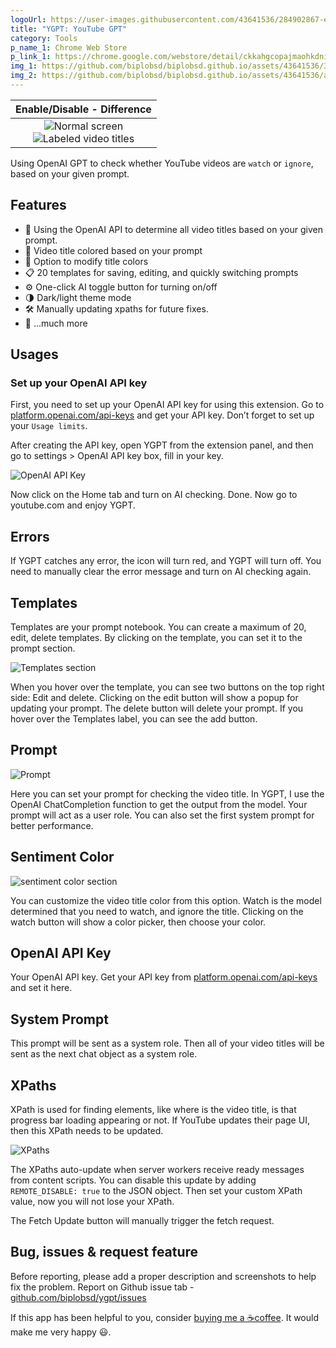 ```yaml
---
logoUrl: https://user-images.githubusercontent.com/43641536/284902867-e3deed55-aee7-4333-847c-8cd032327eea.png
title: "YGPT: YouTube GPT"
category: Tools
p_name_1: Chrome Web Store
p_link_1: https://chrome.google.com/webstore/detail/ckkahgcopajmaohkdnijmmmlhjddeoan
img_1: https://github.com/biplobsd/biplobsd.github.io/assets/43641536/39820c28-6399-464c-a5ad-93c6a30317fa
img_2: https://github.com/biplobsd/biplobsd.github.io/assets/43641536/ac3f04e9-48b1-4df5-a78b-e8d96290bb2f
---
```


| Enable/Disable - Difference |
| :--: |
| <div class="diff rounded-btn aspect-[16/9]"><div class="diff-item-1"><center><img alt="Normal screen" src="https://github.com/biplobsd/biplobsd.github.io/assets/43641536/31f67f13-aebf-44bc-9b62-15492c1efdba"></center></div><div class="diff-item-2"><center><img alt="Labeled video titles" src="https://github.com/biplobsd/biplobsd.github.io/assets/43641536/0e3f0888-af1e-4c25-ac30-ebebac2962d1"></center></div><div class="diff-resizer"></div></div> |

Using OpenAI GPT to check whether YouTube videos are `watch` or `ignore`, based on your given prompt.

## Features

- 🤖 Using the OpenAI API to determine all video titles based on your given prompt.
- 🌈 Video title colored based on your prompt
- 🎨 Option to modify title colors
- 📋 20 templates for saving, editing, and quickly switching prompts
- ⚙️ One-click AI toggle button for turning on/off
- 🌗 Dark/light theme mode
- 🛠️ Manually updating xpaths for future fixes.
- 🎁 ...much more

## Usages

### Set up your OpenAI API key

First, you need to set up your OpenAI API key for using this extension. Go to [platform.openai.com/api-keys](https://platform.openai.com/api-keys) and get your API key. Don’t forget to set up your `Usage limits`.

After creating the API key, open YGPT from the extension panel, and then go to settings > OpenAI API key box, fill in your key.

![OpenAI API Key](https://github.com/biplobsd/biplobsd.github.io/assets/43641536/987e6c4c-3238-41ad-821f-a01d8615edfe)

Now click on the Home tab and turn on AI checking. Done. Now go to youtube.com and enjoy YGPT.

## Errors

If YGPT catches any error, the icon will turn red, and YGPT will turn off. You need to manually clear the error message and turn on AI checking again.

## Templates

Templates are your prompt notebook. You can create a maximum of 20, edit, delete templates. By clicking on the template, you can set it to the prompt section.

![Templates section](https://github.com/biplobsd/biplobsd.github.io/assets/43641536/041c2cfc-5bf2-42a3-9b57-6b3778ce7b98)

When you hover over the template, you can see two buttons on the top right side: Edit and delete. Clicking on the edit button will show a popup for updating your prompt. The delete button will delete your prompt. If you hover over the Templates label, you can see the add button.

## Prompt

![Prompt](https://github.com/biplobsd/biplobsd.github.io/assets/43641536/81af1e08-ea96-4c87-babf-9d0eeb0348e6)

Here you can set your prompt for checking the video title. In YGPT, I use the OpenAI ChatCompletion function to get the output from the model. Your prompt will act as a user role. You can also set the first system prompt for better performance.

## Sentiment Color

![sentiment color section](https://github.com/biplobsd/biplobsd.github.io/assets/43641536/0964e50b-14f2-4ab5-93ac-941d6f19b733)

You can customize the video title color from this option. Watch is the model determined that you need to watch, and ignore the title. Clicking on the watch button will show a color picker, then choose your color.

## OpenAI API Key

Your OpenAI API key. Get your API key from [platform.openai.com/api-keys](https://platform.openai.com/api-keys) and set it here.

## System Prompt

This prompt will be sent as a system role. Then all of your video titles will be sent as the next chat object as a system role.

## XPaths

XPath is used for finding elements, like where is the video title, is that progress bar loading appearing or not. If YouTube updates their page UI, then this XPath needs to be updated.

![XPaths](https://github.com/biplobsd/biplobsd.github.io/assets/43641536/e6a50670-78fd-4ebc-8d47-d3e79e89b1ac)

The XPaths auto-update when server workers receive ready messages from content scripts. You can disable this update by adding `REMOTE_DISABLE: true` to the JSON object. Then set your custom XPath value, now you will not lose your XPath.

The Fetch Update button will manually trigger the fetch request.

## Bug, issues & request feature

Before reporting, please add a proper description and screenshots to help fix the problem. Report on Github issue tab - [github.com/biplobsd/ygpt/issues](https://github.com/biplobsd/ygpt/issues)

If this app has been helpful to you, consider [buying me a ☕coffee](https://www.buymeacoffee.com/biplobsd). It would make me very happy 😃.
